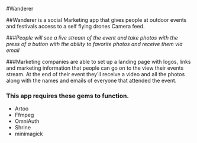 #Wanderer

##Wanderer is a social Marketing app that gives people at outdoor events and festivals access to a self flying drones Camera feed.

###*People will see a live stream of the event and take photos with the press of a button with the ability to favorite photos and receive them via email*

###Marketing companies are able to set up a landing page with logos, links and marketing information that people can go on to the view their events stream. At the end of their event they'll receive a video and all the photos along with the names and emails of everyone that attended the event.

### This app requires these gems to function.
- Artoo
- Ffmpeg
- OmniAuth
- Shrine
- minimagick
